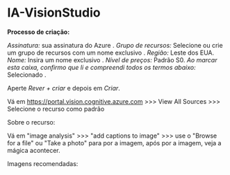 # IA-VisionStudio

**Processo de criação:**

*Assinatura:* sua assinatura do Azure .
*Grupo de recursos:* Selecione ou crie um grupo de recursos com um nome exclusivo .
*Região:* Leste dos EUA.
*Nome:* Insira um nome exclusivo .
*Nível de preços:* Padrão S0.
*Ao marcar esta caixa, confirmo que li e compreendi todos os termos abaixo:* Selecionado .

Aperte *Rever + criar* e depois em *Criar*.

Vá em https://portal.vision.cognitive.azure.com >>> View All Sources >>> Selecione o recurso como padrão

Sobre o recurso:

Vá em "image analysis" >>> "add captions to image" >>> use o "Browse for a file" ou "Take a photo" para por a imagem, após por a imagem, veja a mágica acontecer.

Imagens recomendadas:

